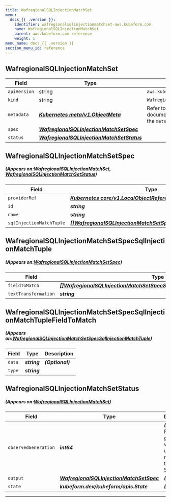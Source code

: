 ```yaml
---
title: WafregionalSQLInjectionMatchSet
menu:
  docs_{{ .version }}:
    identifier: wafregionalsqlinjectionmatchset-aws.kubeform.com
    name: WafregionalSQLInjectionMatchSet
    parent: aws.kubeform.com-reference
    weight: 1
menu_name: docs_{{ .version }}
section_menu_id: reference
---
```


## WafregionalSQLInjectionMatchSet
| Field | Type | Description |
| ------ | ----- | ----------- |
| `apiVersion` | string | `aws.kubeform.com/v1alpha1` |
|    `kind` | string | `WafregionalSQLInjectionMatchSet` |
| `metadata` | ***[Kubernetes meta/v1.ObjectMeta](https://kubernetes.io/docs/reference/generated/kubernetes-api/v1.13/#objectmeta-v1-meta)***|Refer to the Kubernetes API documentation for the fields of the `metadata` field.|
| `spec` | ***[WafregionalSQLInjectionMatchSetSpec](#WafregionalSQLInjectionMatchSetSpec)***||
| `status` | ***[WafregionalSQLInjectionMatchSetStatus](#WafregionalSQLInjectionMatchSetStatus)***||
## WafregionalSQLInjectionMatchSetSpec
##### (Appears on:[WafregionalSQLInjectionMatchSet](#WafregionalSQLInjectionMatchSet), [WafregionalSQLInjectionMatchSetStatus](#WafregionalSQLInjectionMatchSetStatus))
| Field | Type | Description |
| ------ | ----- | ----------- |
| `providerRef` | ***[Kubernetes core/v1.LocalObjectReference](https://kubernetes.io/docs/reference/generated/kubernetes-api/v1.13/#localobjectreference-v1-core)***||
| `id` | ***string***||
| `name` | ***string***||
| `sqlInjectionMatchTuple` | ***[[]WafregionalSQLInjectionMatchSetSpecSqlInjectionMatchTuple](#WafregionalSQLInjectionMatchSetSpecSqlInjectionMatchTuple)***| ***(Optional)*** |
## WafregionalSQLInjectionMatchSetSpecSqlInjectionMatchTuple
##### (Appears on:[WafregionalSQLInjectionMatchSetSpec](#WafregionalSQLInjectionMatchSetSpec))
| Field | Type | Description |
| ------ | ----- | ----------- |
| `fieldToMatch` | ***[[]WafregionalSQLInjectionMatchSetSpecSqlInjectionMatchTupleFieldToMatch](#WafregionalSQLInjectionMatchSetSpecSqlInjectionMatchTupleFieldToMatch)***||
| `textTransformation` | ***string***||
## WafregionalSQLInjectionMatchSetSpecSqlInjectionMatchTupleFieldToMatch
##### (Appears on:[WafregionalSQLInjectionMatchSetSpecSqlInjectionMatchTuple](#WafregionalSQLInjectionMatchSetSpecSqlInjectionMatchTuple))
| Field | Type | Description |
| ------ | ----- | ----------- |
| `data` | ***string***| ***(Optional)*** |
| `type` | ***string***||
## WafregionalSQLInjectionMatchSetStatus
##### (Appears on:[WafregionalSQLInjectionMatchSet](#WafregionalSQLInjectionMatchSet))
| Field | Type | Description |
| ------ | ----- | ----------- |
| `observedGeneration` | ***int64***| ***(Optional)*** Resource generation, which is updated on mutation by the API Server.|
| `output` | ***[WafregionalSQLInjectionMatchSetSpec](#WafregionalSQLInjectionMatchSetSpec)***| ***(Optional)*** |
| `state` | ***kubeform.dev/kubeform/apis.State***| ***(Optional)*** |
---
